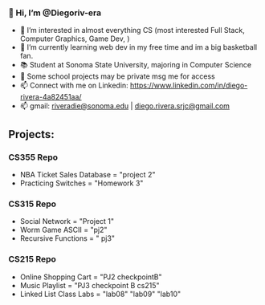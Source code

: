 ### 👋 Hi, I’m @Diegoriv-era
- 👀 I’m interested in almost everything CS (most interested Full Stack, Computer Graphics, Game Dev, )
- 🌱 I’m currently learning web dev in my free time and im a big basketball fan.
- 📚 Student at Sonoma State University, majoring in Computer Science
- 🚨 Some school projects may be private msg me for access
- 📫 Connect with me on Linkedin: https://www.linkedin.com/in/diego-rivera-4a82451aa/
- 📫 gmail: riveradie@sonoma.edu  |  diego.rivera.srjc@gmail.com

## Projects:
### CS355 Repo
- NBA Ticket Sales Database = "project 2"
- Practicing Switches = "Homework 3"
### CS315 Repo
- Social Network = "Project 1"
- Worm Game ASCII = "pj2"
- Recursive Functions = " pj3"
### CS215 Repo
- Online Shopping Cart  = "PJ2 checkpointB"
- Music Playlist = "PJ3 checkpoint B cs215" 
- Linked List Class Labs = "lab08" "lab09" "lab10"


<!---
Diegoriv-era/Diegoriv-era is a ✨ special ✨ repository because its `README.md` (this file) appears on your GitHub profile.
You can click the Preview link to take a look at your changes.
--->
